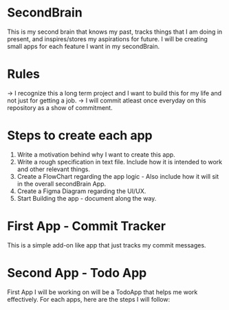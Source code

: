 # SecondBrain
This is my second brain that knows my past, tracks things that I am doing in present, and inspires/stores my aspirations for future. I will be creating small apps for each feature I want in my secondBrain.

# Rules
-> I recognize this a long term project and I want to build this for my life and not just for getting a job.
-> I will commit atleast once everyday on this repository as a show of commitment.

# Steps to create each app
1. Write a motivation behind why I want to create this app. 
2. Write a rough specification in text file. Include how it is intended to work and other relevant things.
3. Create a FlowChart regarding the app logic - Also include how it will sit in the overall secondBrain App.
4. Create a Figma Diagram regarding the UI/UX.
5. Start Building the app - document along the way.

# First App - Commit Tracker
This is a simple add-on like app that just tracks my commit messages.

# Second App - Todo App
First App I will be working on will be a TodoApp that helps me work effectively.
For each apps, here are the steps I will follow:
